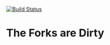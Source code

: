 [![Build Status](https://travis-ci.com/jautrey/TestFork.svg?branch=master)](https://travis-ci.com/jautrey/TestFork)
# The Forks are Dirty